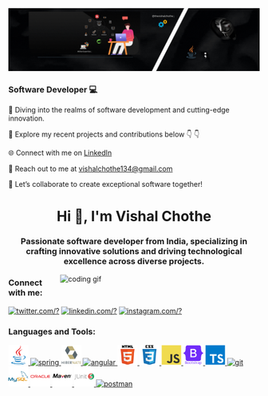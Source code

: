 <a href="https://medium.com/@oninross/do-full-stack-developers-exist-or-are-they-just-wishful-thinking-2b7f5863af63">
  <img src="KillerExpertise.gif" alt="Developer Banner" style="width: 1800px;">
</a>


### Software Developer 💻
🚀 Diving into the realms of software development and cutting-edge innovation.

📌 Explore my recent projects and contributions below 👇 👇

🌐 Connect with me on [LinkedIn](https://www.linkedin.com/in/)

📧 Reach out to me at vishalchothe134@gmail.com

🌟  Let’s collaborate to create exceptional software together!


<h1 align="center">Hi 👋, I'm Vishal Chothe</h1>
<h3 align="center">Passionate software developer from India, specializing in crafting innovative solutions and driving technological excellence across diverse projects.</h3>

<img align="right" alt="coding gif" width="400" src="https://www.thinkerminds.co.in/img/a-2.gif">

<h3 align="left">Connect with me:</h3>
<p align="left">
<a href="https://x.com/" target="_blank"><img align="center" src="https://raw.githubusercontent.com/rahuldkjain/github-profile-readme-generator/master/src/images/icons/Social/twitter.svg" alt="twitter.com/?" height="30" width="40" /></a>
<a href="https://www.linkedin.com/in/" target="_blank"><img align="center" src="https://raw.githubusercontent.com/rahuldkjain/github-profile-readme-generator/master/src/images/icons/Social/linked-in-alt.svg" alt="linkedin.com/?" height="30" width="40" /></a>
<a href="https://www.instagram.com/" target="_blank"><img align="center" src="https://raw.githubusercontent.com/rahuldkjain/github-profile-readme-generator/master/src/images/icons/Social/instagram.svg" alt="instagram.com/?" height="30" width="40" /></a>
</p>

<h3 align="left">Languages and Tools:</h3>
<p align="left"> <a href="https://www.java.com" target="_blank" rel="noreferrer"> <img src="https://raw.githubusercontent.com/devicons/devicon/master/icons/java/java-original.svg" alt="java" width="40" height="40"/> </a> 
  <a href="https://spring.io/" target="_blank" rel="noreferrer"> <img src="https://www.vectorlogo.zone/logos/springio/springio-icon.svg" alt="spring" width="40" height="40"/> </a> 
  <a href="https://hibernate.org/" target="_blank" rel="noreferrer">
  <img src="https://raw.githubusercontent.com/devicons/devicon/master/icons/hibernate/hibernate-original-wordmark.svg" alt="Hibernate" width="40" height="40"/>
</a>
<a href="https://angular.io" target="_blank" rel="noreferrer"> <img src="https://angular.io/assets/images/logos/angular/angular.svg" alt="angular" width="40" height="40"/> </a>  
<a href="https://www.w3.org/html/" target="_blank" rel="noreferrer"> <img src="https://raw.githubusercontent.com/devicons/devicon/master/icons/html5/html5-original-wordmark.svg" alt="html5" width="40" height="40"/> </a> 
  <a href="https://www.w3schools.com/css/" target="_blank" rel="noreferrer"> <img src="https://raw.githubusercontent.com/devicons/devicon/master/icons/css3/css3-original-wordmark.svg" alt="css3" width="40" height="40"/> </a> 
  <a href="https://developer.mozilla.org/en-US/docs/Web/JavaScript" target="_blank" rel="noreferrer"> <img src="https://raw.githubusercontent.com/devicons/devicon/master/icons/javascript/javascript-original.svg" alt="javascript" width="40" height="40"/> </a>
<a href="https://getbootstrap.com" target="_blank" rel="noreferrer"> <img src="https://raw.githubusercontent.com/devicons/devicon/master/icons/bootstrap/bootstrap-plain-wordmark.svg" alt="bootstrap" width="40" height="40"/> </a>
  <a href="https://www.typescriptlang.org/" target="_blank" rel="noreferrer"> <img src="https://raw.githubusercontent.com/devicons/devicon/master/icons/typescript/typescript-original.svg" alt="typescript" width="40" height="40"/> </a>
<a href="https://git-scm.com/" target="_blank" rel="noreferrer"> <img src="https://www.vectorlogo.zone/logos/git-scm/git-scm-icon.svg" alt="git" width="40" height="40"/> 
<a href="https://www.mysql.com/" target="_blank" rel="noreferrer"> <img src="https://raw.githubusercontent.com/devicons/devicon/master/icons/mysql/mysql-original-wordmark.svg" alt="mysql" width="40" height="40"/> </a> 
<a href="https://www.oracle.com/" target="_blank" rel="noreferrer"> <img src="https://raw.githubusercontent.com/devicons/devicon/master/icons/oracle/oracle-original.svg" alt="oracle" width="40" height="40"/> </a> 
<a href="https://maven.apache.org/" target="_blank" rel="noreferrer">
  <img src="https://raw.githubusercontent.com/devicons/devicon/master/icons/maven/maven-original-wordmark.svg" alt="maven" width="40" height="40"/>
</a>
  <a href="https://junit.org/junit5/" target="_blank" rel="noreferrer">
  <img src="https://raw.githubusercontent.com/devicons/devicon/master/icons/junit/junit-original-wordmark.svg" alt="JUnit" width="40" height="40"/>
</a>
<a href="https://postman.com" target="_blank" rel="noreferrer"> <img src="https://www.vectorlogo.zone/logos/getpostman/getpostman-icon.svg" alt="postman" width="40" height="40"/> </a>
 </p>
